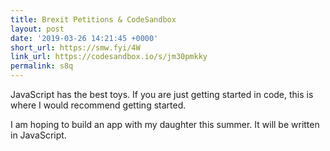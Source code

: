 ```yaml
---
title: Brexit Petitions & CodeSandbox
layout: post
date: '2019-03-26 14:21:45 +0000'
short_url: https://smw.fyi/4W
link_url: https://codesandbox.io/s/jm30pmkky
permalink: s8q
---
```

JavaScript has the best toys. If you are just getting started in code, this is where I would recommend getting started.

I am hoping to build an app with my daughter this summer. It will be written in JavaScript.
